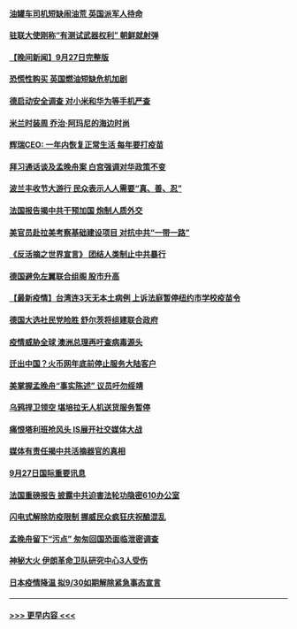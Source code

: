 #### [油罐车司机短缺闹油荒 英国派军人待命](../pages/prog202/a103228611.md?t=09281251) 
#### [驻联大使刚称“有测试武器权利” 朝鲜就射弹](../pages/prog202/a103228527.md?t=09281251) 
#### [【晚间新闻】9月27日完整版](../pages/prog202/a103228513.md?t=09281251) 
#### [恐慌性购买 英国燃油短缺危机加剧](../pages/prog202/a103228324.md?t=09281251) 
#### [德启动安全调查 对小米和华为等手机严查](../pages/prog202/a103228370.md?t=09281251) 
#### [米兰时装周 乔治·阿玛尼的海边时尚](../pages/prog202/a103228340.md?t=09281251) 
#### [辉瑞CEO: 一年内恢复正常生活 每年要打疫苗](../pages/prog202/a103228319.md?t=09281251) 
#### [拜习通话谈及孟晚舟案 白宫强调对华政策不变](../pages/prog202/a103228282.md?t=09281251) 
#### [波兰丰收节大游行 民众表示人人需要“真、善、忍”](../pages/prog202/a103227894.md?t=09281251) 
#### [法国报告揭中共干预加国 炮制人质外交](../pages/prog202/a103228265.md?t=09281251) 
#### [美官员赴拉美考察基础建设项目 对抗中共“一带一路”](../pages/prog202/a103228105.md?t=09281251) 
#### [《反活摘之世界宣言》 团结人类制止中共暴行](../pages/prog202/a103228158.md?t=09281251) 
#### [德国避免左翼联合组阁 股市升高](../pages/prog202/a103228169.md?t=09281251) 
#### [【最新疫情】台湾连3天无本土病例 上诉法庭暂停纽约市学校疫苗令](../pages/prog202/a103228160.md?t=09281251) 
#### [德国大选社民党险胜 舒尔茨将组建联合政府](../pages/prog202/a103228147.md?t=09281251) 
#### [疫情威胁全球 澳洲总理再吁查病毒源头](../pages/prog202/a103228100.md?t=09281251) 
#### [迁出中国？火币网年底前停止服务大陆客户](../pages/prog202/a103228053.md?t=09281251) 
#### [美掌握孟晚舟“事实陈述” 议员吁勿绥靖](../pages/prog202/a103228096.md?t=09281251) 
#### [乌鸦捍卫领空 堪培拉无人机送货服务暂停](../pages/prog202/a103228004.md?t=09281251) 
#### [痛恨塔利班抢风头 IS展开社交媒体大战](../pages/prog202/a103227998.md?t=09281251) 
#### [媒体有责任揭中共活摘器官的真相](../pages/prog202/a103228033.md?t=09281251) 
#### [9月27日国际重要讯息](../pages/prog202/a103227875.md?t=09281251) 
#### [法国重磅报告 披露中共迫害法轮功隐密610办公室](../pages/prog202/a103227595.md?t=09281251) 
#### [闪电式解除防疫限制 挪威民众疯狂庆祝酿混乱](../pages/prog202/a103227869.md?t=09281251) 
#### [孟晚舟留下“污点” 匆匆回国恐面临泄密调查](../pages/prog202/a103227823.md?t=09281251) 
#### [神秘大火 伊朗革命卫队研究中心3人受伤](../pages/prog202/a103227820.md?t=09281251) 
#### [日本疫情降温 拟9/30如期解除紧急事态宣言](../pages/prog202/a103227816.md?t=09281251) 

----
#### [ >>> 更早内容 <<< ](../indexes/prog202-earlier.md)
